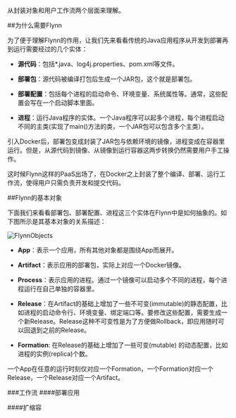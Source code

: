 从封装对象和用户工作流两个层面来理解。

##为什么需要Flynn

为了便于理解Flynn的作用，让我们先来看看传统的Java应用程序从开发到部署再到运行需要经过的几个实体：

- **源代码**：包括*.java、log4j.properties、pom.xml等文件。

- **部署包**：源代码被编译打包后生成一个JAR包，这个就是部署包。

- **部署配置**：包括每个进程的启动命令、环境变量、系统属性等。通常，这些配置会写在一个启动脚本里面。
 
- **进程**：运行Java程序的实体。一个Java程序可以起多个进程，每个进程启动不同的主类(实现了main()方法的类，一个JAR包可以包含多个主类）。

引入Docker后，部署包变成封装了JAR包与依赖环境的镜像，进程变成在容器里运行。但是，从源代码到镜像、从镜像到运行容器这两步转换仍然需要用户手工操作。

这时候Flynn这样的PaaS出场了，在Docker之上封装了整个编译、部署、运行工作流，使得用户只需负责开发和提交代码。

##Flynn的基本对象

下面我们来看看部署包、部署配置、进程这三个实体在Flynn中是如何抽象的。如下图所示是其基本对象的关系描述：

![FlynnObjects][1]

  [1]: https://raw.githubusercontent.com/tragicjun/tragicjun.github.io/master/images/FlynnObjects.png

- **App**：表示一个应用，所有其他对象都是围绕App而展开。

- **Artifact**：表示应用的部署包，实际上对应一个Docker镜像。

- **Process**：表示应用的进程。通过一个镜像可以启动多个不同的进程，每个进程运行在自己单独的容器里。

- **Release**：在Artifact的基础上增加了一些不可变(immutable)的静态配置，比如进程的启动命令行、环境变量、绑定端口等。要修改这些配置，需要生成一个新Release。Release这种不可变性是为了方便做Rollback，即应用随时可以回退到之前的Release。

- **Formation**: 在Release的基础上增加了一些可变(mutable) 的动态配置，比如进程的实例(replica)个数。

一个App在任意的运行时刻仅对应一个Formation，一个Formation对应一个Release，一个Release对应一个Artifact。

###工作流
####部署应用

####扩缩容
